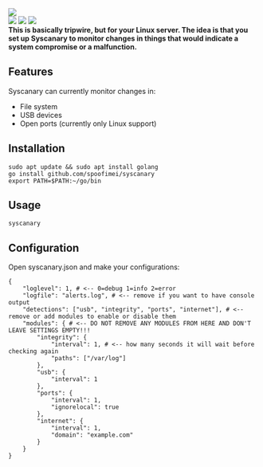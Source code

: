 <img src="https://github.com/user-attachments/assets/0e70decd-79c3-4a4e-bc69-824ad51bfb56">
<div>
  <img src="https://img.shields.io/badge/go-000000?style=for-the-badge&logo=go"> 
  <img src="https://img.shields.io/badge/linux-000000?style=for-the-badge&logo=linux">
  <img src="https://img.shields.io/badge/windows-000000?style=for-the-badge&logo=windows">
</div>
<b>This is basically tripwire, but for your Linux server. The idea is that you set up Syscanary to monitor changes in things that would indicate a system compromise or a malfunction.</b>

## Features
Syscanary can currently monitor changes in:
- File system
- USB devices
- Open ports (currently only Linux support)

## Installation
```
sudo apt update && sudo apt install golang  
go install github.com/spoofimei/syscanary
export PATH=$PATH:~/go/bin
```

## Usage
`syscanary`

## Configuration
Open syscanary.json and make your configurations:
```
{
    "loglevel": 1, # <-- 0=debug 1=info 2=error
    "logfile": "alerts.log", # <-- remove if you want to have console output 
    "detections": ["usb", "integrity", "ports", "internet"], # <-- remove or add modules to enable or disable them
    "modules": { # <-- DO NOT REMOVE ANY MODULES FROM HERE AND DON'T LEAVE SETTINGS EMPTY!!!
        "integrity": {
            "interval": 1, # <-- how many seconds it will wait before checking again
            "paths": ["/var/log"]
        },
        "usb": {
            "interval": 1
        },
        "ports": {
            "interval": 1,
            "ignorelocal": true
        },
        "internet": {
            "interval": 1,
            "domain": "example.com"
        }
    }
}
```
